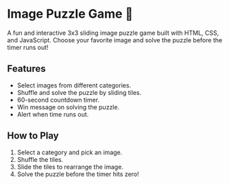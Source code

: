 # Image Puzzle Game 🧩

A fun and interactive 3x3 sliding image puzzle game built with HTML, CSS, and JavaScript. Choose your favorite image and solve the puzzle before the timer runs out!


## Features

- Select images from different categories.
- Shuffle and solve the puzzle by sliding tiles.
- 60-second countdown timer.
- Win message on solving the puzzle.
- Alert when time runs out.


## How to Play

1. Select a category and pick an image.
2. Shuffle the tiles.
3. Slide the tiles to rearrange the image.
4. Solve the puzzle before the timer hits zero!
